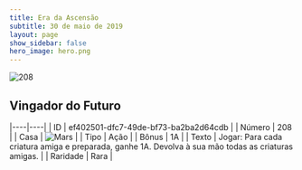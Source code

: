 ```yaml
---
title: Era da Ascensão
subtitle: 30 de maio de 2019
layout: page
show_sidebar: false
hero_image: hero.png
---
```


![208](https://cdn.keyforgegame.com/media/card_front/pt/435_208_HPX5JMVPJGF3_pt.png)

## Vingador do Futuro

|----|----|
| ID | ef402501-dfc7-49de-bf73-ba2ba2d64cdb |
| Número | 208 |
| Casa | ![Mars](https://archonarcana.com/images/thumb/d/de/Mars.png/22px-Mars.png "Marte") |
| Tipo | Ação |
| Bônus | 1A |
| Texto | Jogar: Para cada criatura amiga e preparada, ganhe 1A. Devolva à sua mão todas as criaturas amigas. |
| Raridade | Rara |
